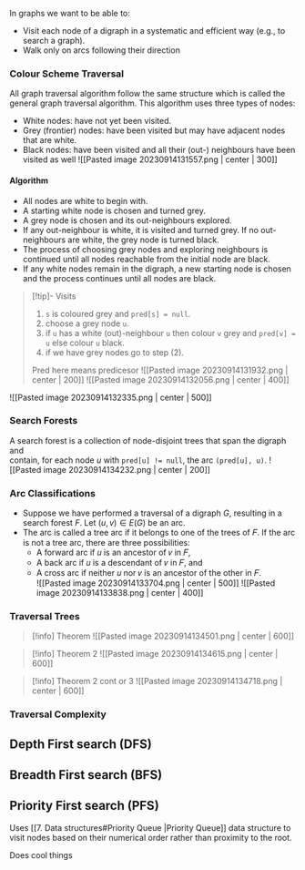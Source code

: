In graphs we want to be able to:
- Visit each node of a digraph in a systematic and efficient way (e.g., to search a graph).  
-  Walk only on arcs following their direction  


### Colour Scheme Traversal
All graph traversal algorithm follow the same structure which is called the general graph traversal algorithm. This algorithm uses three types of nodes:  
- White nodes: have not yet been visited.  
- Grey (frontier) nodes: have been visited but may have adjacent nodes that are white.  
- Black nodes: have been visited and all their (out-) neighbours have been visited as well
![[Pasted image 20230914131557.png | center | 300]]

#### Algorithm
- All nodes are white to begin with.  
- A starting white node is chosen and turned grey.  
- A grey node is chosen and its out-neighbours explored.  
- If any out-neighbour is white, it is visited and turned grey. If no out-neighbours are white, the grey node is turned black.  
- The process of choosing grey nodes and exploring neighbours is continued until all nodes reachable from the initial node are black.  
- If any white nodes remain in the digraph, a new starting node is chosen and the process continues until all nodes are black.  

>[!tip]- Visits
>1. `s` is coloured grey and `pred[s] = null`.  
>2. choose a grey node `u`.  
>3. if `u` has a white (out)-neighbour `u` then colour `v`  grey and `pred[v] = u` else colour `u` black.  
>4. if we have grey nodes go to step (2).  
>
> Pred here means predicesor
> ![[Pasted image 20230914131932.png | center | 200]]
> ![[Pasted image 20230914132056.png | center | 400]]


![[Pasted image 20230914132335.png | center | 500]]
### Search Forests
A search forest is a collection of node-disjoint trees that span the digraph and  
contain, for each node $u$ with `pred[u] != null`, the arc `(pred[u], u)`.
![[Pasted image 20230914134232.png | center | 200]]

### Arc Classifications
- Suppose we have performed a traversal of a digraph $G$, resulting in a search forest $F$. Let  $(u, v) \in E(G)$ be an arc.  
- The arc is called a tree arc if it belongs to one of the trees of 𝐹. If the arc is not a tree arc,  there are three possibilities:  
	- A forward arc if 𝑢 is an ancestor of 𝑣 in 𝐹,  
	- A back arc if 𝑢 is a descendant of 𝑣 in 𝐹, and  
	- A cross arc if neither 𝑢 nor 𝑣 is an ancestor of the other in 𝐹.  
![[Pasted image 20230914133704.png | center | 500]]
![[Pasted image 20230914133838.png | center | 400]]

### Traversal Trees
>[!info] Theorem
>![[Pasted image 20230914134501.png | center | 600]]

>[!info] Theorem 2
>![[Pasted image 20230914134615.png | center | 600]]

>[!info] Theorem 2 cont or 3
>![[Pasted image 20230914134718.png | center | 600]]


### Traversal Complexity 


## Depth First search (DFS)

## Breadth First search (BFS)

## Priority First search (PFS)
Uses [[7. Data structures#Priority Queue |Priority Queue]] data structure to visit nodes based on their numerical order rather than proximity to the root. 

Does cool things

